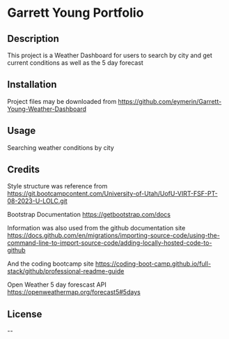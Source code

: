 # Garrett Young Portfolio

## Description

This project is a Weather Dashboard for users to search by city and get current conditions as well as the 5 day forecast

## Installation

Project files may be downloaded from https://github.com/eymerin/Garrett-Young-Weather-Dashboard

## Usage

Searching weather conditions by city

## Credits

Style structure was reference from https://git.bootcampcontent.com/University-of-Utah/UofU-VIRT-FSF-PT-08-2023-U-LOLC.git

Bootstrap Documentation
https://getbootstrap.com/docs

Information was also used from the github documentation site 
https://docs.github.com/en/migrations/importing-source-code/using-the-command-line-to-import-source-code/adding-locally-hosted-code-to-github

And the coding bootcamp site
https://coding-boot-camp.github.io/full-stack/github/professional-readme-guide

Open Weather 5 day forescast API
https://openweathermap.org/forecast5#5days

## License

--
